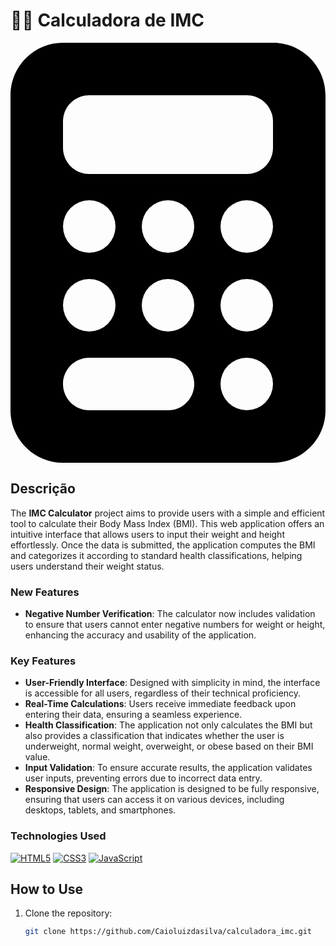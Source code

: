 # 🏋️‍♂️ Calculadora de IMC

<svg xmlns="http://www.w3.org/2000/svg" viewBox="0 0 384 512"><!--!Font Awesome Free 6.6.0 by @fontawesome - https://fontawesome.com License - https://fontawesome.com/license/free Copyright 2024 Fonticons, Inc.--><path d="M64 0C28.7 0 0 28.7 0 64L0 448c0 35.3 28.7 64 64 64l256 0c35.3 0 64-28.7 64-64l0-384c0-35.3-28.7-64-64-64L64 0zM96 64l192 0c17.7 0 32 14.3 32 32l0 32c0 17.7-14.3 32-32 32L96 160c-17.7 0-32-14.3-32-32l0-32c0-17.7 14.3-32 32-32zm32 160a32 32 0 1 1 -64 0 32 32 0 1 1 64 0zM96 352a32 32 0 1 1 0-64 32 32 0 1 1 0 64zM64 416c0-17.7 14.3-32 32-32l96 0c17.7 0 32 14.3 32 32s-14.3 32-32 32l-96 0c-17.7 0-32-14.3-32-32zM192 256a32 32 0 1 1 0-64 32 32 0 1 1 0 64zm32 64a32 32 0 1 1 -64 0 32 32 0 1 1 64 0zm64-64a32 32 0 1 1 0-64 32 32 0 1 1 0 64zm32 64a32 32 0 1 1 -64 0 32 32 0 1 1 64 0zM288 448a32 32 0 1 1 0-64 32 32 0 1 1 0 64z"/></svg>

## Descrição

The **IMC Calculator** project aims to provide users with a simple and efficient tool to calculate their Body Mass Index (BMI). This web application offers an intuitive interface that allows users to input their weight and height effortlessly. Once the data is submitted, the application computes the BMI and categorizes it according to standard health classifications, helping users understand their weight status. 

### New Features

- **Negative Number Verification**: The calculator now includes validation to ensure that users cannot enter negative numbers for weight or height, enhancing the accuracy and usability of the application.

### Key Features

- **User-Friendly Interface**: Designed with simplicity in mind, the interface is accessible for all users, regardless of their technical proficiency.
- **Real-Time Calculations**: Users receive immediate feedback upon entering their data, ensuring a seamless experience.
- **Health Classification**: The application not only calculates the BMI but also provides a classification that indicates whether the user is underweight, normal weight, overweight, or obese based on their BMI value.
- **Input Validation**: To ensure accurate results, the application validates user inputs, preventing errors due to incorrect data entry.
- **Responsive Design**: The application is designed to be fully responsive, ensuring that users can access it on various devices, including desktops, tablets, and smartphones.

### Technologies Used

<a href="#"><img src="https://img.icons8.com/color/48/000000/html-5.png" alt="HTML5"/></a>
<a href="#"><img src="https://img.icons8.com/color/48/000000/css3.png" alt="CSS3"/></a>
<a href="#"><img src="https://img.icons8.com/color/48/000000/javascript.png" alt="JavaScript"/></a>

## How to Use

1. Clone the repository:
   ```bash
   git clone https://github.com/Caioluizdasilva/calculadora_imc.git
